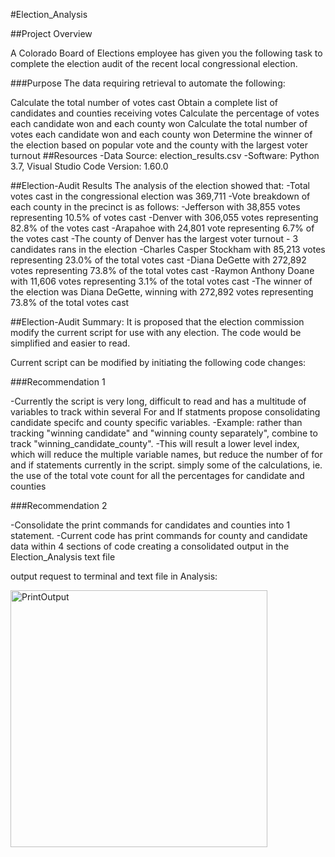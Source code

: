 #Election_Analysis

##Project Overview

A Colorado Board of Elections employee has given you the following task to complete the election audit of the recent local congressional election.

###Purpose The data requiring retrieval to automate the following:

Calculate the total number of votes cast
Obtain a complete list of candidates and counties receiving votes
Calculate the percentage of votes each candidate won and each county won
Calculate the total number of votes each candidate won and each county won
Determine the winner of the election based on popular vote and the county with the largest voter turnout
##Resources -Data Source: election_results.csv -Software: Python 3.7, Visual Studio Code Version: 1.60.0

##Election-Audit Results The analysis of the election showed that: -Total votes cast in the congressional election was 369,711 -Vote breakdown of each county in the precinct is as follows: -Jefferson with 38,855 votes representing 10.5% of votes cast -Denver with 306,055 votes representing 82.8% of the votes cast -Arapahoe with 24,801 vote representing 6.7% of the votes cast -The county of Denver has the largest voter turnout - 3 candidates rans in the election -Charles Casper Stockham with 85,213 votes representing 23.0% of the total votes cast -Diana DeGette with 272,892 votes representing 73.8% of the total votes cast -Raymon Anthony Doane with 11,606 votes representing 3.1% of the total votes cast -The winner of the election was Diana DeGette, winning with 272,892 votes representing 73.8% of the total votes cast

##Election-Audit Summary:
It is proposed that the election commission modify the current script for use with any election. The code would be simplified and easier to read.

Current script can be modified by initiating the following code changes:

###Recommendation 1

-Currently the script is very long, difficult to read and has a multitude of variables to track within several For and If statments
propose consolidating candidate specifc and county specific variables.
-Example: rather than tracking "winning candidate" and "winning county separately", combine to track "winning_candidate_county".
-This will result a lower level index, which will reduce the multiple variable names, but reduce the number of for and if statements currently in the script.
simply some of the calculations, ie. the use of the total vote count for all the percentages for candidate and counties


###Recommendation 2

-Consolidate the print commands for candidates and counties into 1 statement.
-Current code has print commands for county and candidate data within 4 sections of code creating a consolidated output in the Election_Analysis text file

output request to terminal and text file in Analysis:

<img width="411" alt="PrintOutput" src="https://user-images.githubusercontent.com/89538802/133714375-2edf38f1-30f0-44b7-9322-6166c48bf591.PNG">


